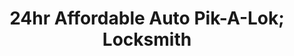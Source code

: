 ---
title: "24hr Affordable Auto Pik-A-Lok; Locksmith"
url: /greenville/24hr-affordable-auto-pik-a-lok-locksmith/
shop: locksmith
---